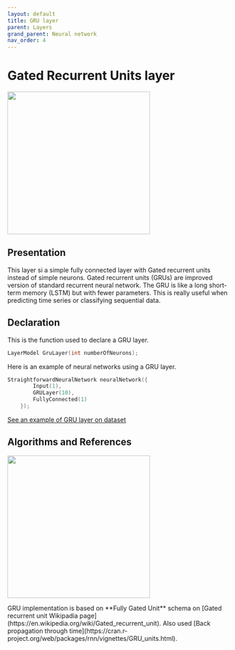 ```yaml
---
layout: default
title: GRU layer
parent: Layers
grand_parent: Neural network
nav_order: 4
---
```


# Gated Recurrent Units layer

<p>
    <img src="{{site.baseurl}}/assets/images/neural_network/gru1.png" att="GRU neuron" width="320px" class="center"/>
</p>

## Presentation
This layer si a simple fully connected layer with Gated recurrent units instead of simple neurons. Gated recurrent units (GRUs) are improved version of standard recurrent neural network. The GRU is like a long short-term memory (LSTM) but with fewer parameters. This is really useful when predicting time series or classifying sequential data.
## Declaration
This is the function used to declare a GRU layer.
```cpp
LayerModel GruLayer(int numberOfNeurons);
```
Here is an example of neural networks using a GRU layer.
```cpp
StraightforwardNeuralNetwork neuralNetwork({
        Input(1),
        GRULayer(10),
        FullyConnected(1)
    });
```
[See an example of GRU layer on dataset]({{site.baseurl}}/examples/audio_cats_and_dogs.html)
## Algorithms and References


<p>
    <img src="{{site.baseurl}}/assets/images/neural_network/gru2.png" att="GRU neuron" width="320px" class="left"/>
</p>
GRU implementation is based on **Fully Gated Unit** schema on [Gated recurrent unit Wikipadia page](https://en.wikipedia.org/wiki/Gated_recurrent_unit).
Also used [Back propagation through time](https://cran.r-project.org/web/packages/rnn/vignettes/GRU_units.html).
